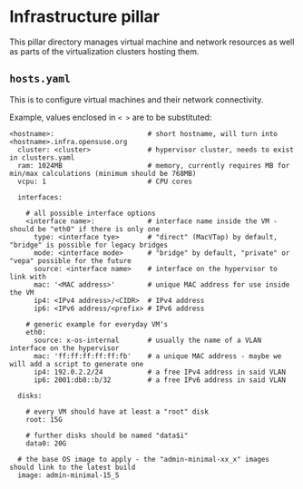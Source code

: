 # Infrastructure pillar

This pillar directory manages virtual machine and network resources as well as parts of the virtualization clusters hosting them.

## `hosts.yaml`

This is to configure virtual machines and their network connectivity.

Example, values enclosed in `< >` are to be substituted:

```
<hostname>:                       # short hostname, will turn into <hostname>.infra.opensuse.org
  cluster: <cluster>              # hypervisor cluster, needs to exist in clusters.yaml
  ram: 1024MB                     # memory, currently requires MB for min/max calculations (minimum should be 768MB)
  vcpu: 1                         # CPU cores

  interfaces:

    # all possible interface options
    <interface name>:             # interface name inside the VM - should be "eth0" if there is only one
      type: <interface tye>       # "direct" (MacVTap) by default, "bridge" is possible for legacy bridges
      mode: <interface mode>      # "bridge" by default, "private" or "vepa" possible for the future
      source: <interface name>    # interface on the hypervisor to link with
      mac: '<MAC address>'        # unique MAC address for use inside the VM
      ip4: <IPv4 address>/<CIDR>  # IPv4 address
      ip6: <IPv6 address/<prefix> # IPv6 address

    # generic example for everyday VM's
    eth0:
      source: x-os-internal       # usually the name of a VLAN interface on the hypervisor
      mac: 'ff:ff:ff:ff:ff:fb'    # a unique MAC address - maybe we will add a script to generate one
      ip4: 192.0.2.2/24           # a free IPv4 address in said VLAN
      ip6: 2001:db8::b/32         # a free IPv6 address in said VLAN

  disks:

    # every VM should have at least a "root" disk
    root: 15G

    # further disks should be named "data$i"
    data0: 20G

  # the base OS image to apply - the "admin-minimal-xx_x" images should link to the latest build
  image: admin-minimal-15_5
```
